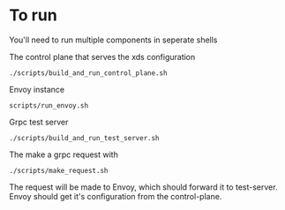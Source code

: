 # To run

You'll need to run multiple components in seperate shells

The control plane that serves the xds configuration
```
./scripts/build_and_run_control_plane.sh
```

Envoy instance
```
scripts/run_envoy.sh
```

Grpc test server
```
./scripts/build_and_run_test_server.sh
```

The make a grpc request with

```
./scripts/make_request.sh
```

The request will be made to Envoy, which should forward it to test-server.
Envoy should get it's configuration from the control-plane.


